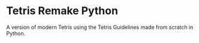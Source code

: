 # Tetris Remake Python
 A version of modern Tetris using the Tetris Guidelines made from scratch in Python.
